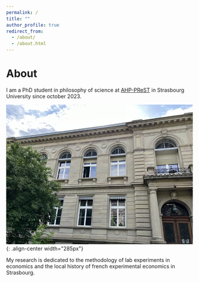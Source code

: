 ```yaml
---
permalink: /
title: ""
author_profile: true
redirect_from: 
  - /about/
  - /about.html
---
```

About
=====
I am a PhD student in philosophy of science at [AHP-PReST](https://poincare.univ-lorraine.fr/) in Strasbourg University since october 2023.   

   ![Faculté de philosophie de Strasbourg](files/philo-unistra.jpg){: .align-center width="285px"}   
   

My research is dedicated to the methodology of lab experiments in economics and the local history of french experimental economics in Strasbourg.




